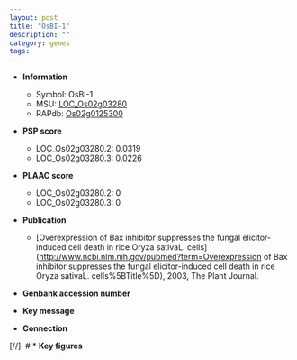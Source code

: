 ```yaml
---
layout: post
title: "OsBI-1"
description: ""
category: genes
tags: 
---
```


* **Information**  
    + Symbol: OsBI-1  
    + MSU: [LOC_Os02g03280](http://rice.plantbiology.msu.edu/cgi-bin/ORF_infopage.cgi?orf=LOC_Os02g03280)  
    + RAPdb: [Os02g0125300](http://rapdb.dna.affrc.go.jp/viewer/gbrowse_details/irgsp1?name=Os02g0125300)  

* **PSP score**  
    + LOC_Os02g03280.2: 0.0319 
    + LOC_Os02g03280.3: 0.0226 

* **PLAAC score**  
    + LOC_Os02g03280.2: 0 
    + LOC_Os02g03280.3: 0 

* **Publication**  
    + [Overexpression of Bax inhibitor suppresses the fungal elicitor-induced cell death in rice Oryza sativaL. cells](http://www.ncbi.nlm.nih.gov/pubmed?term=Overexpression of Bax inhibitor suppresses the fungal elicitor-induced cell death in rice Oryza sativaL. cells%5BTitle%5D), 2003, The Plant Journal.

* **Genbank accession number**  

* **Key message**  

* **Connection**  

[//]: # * **Key figures**  


